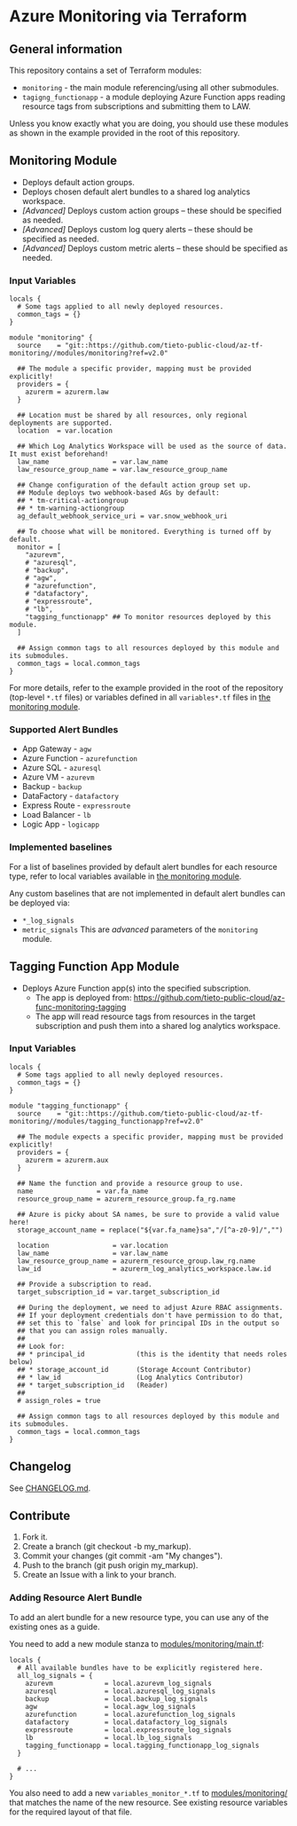 # Azure Monitoring via Terraform

## General information
This repository contains a set of Terraform modules:  
* `monitoring` - the main module referencing/using all other submodules.
* `tagigng_functionapp` - a module deploying Azure Function apps reading resource tags from subscriptions and submitting them to LAW.

Unless you know exactly what you are doing, you should use these modules as shown in the example provided in the root
of this repository.

## Monitoring Module
- Deploys default action groups.
- Deploys chosen default alert bundles to a shared log analytics workspace.
- *[Advanced]* Deploys custom action groups – these should be specified as needed.
- *[Advanced]* Deploys custom log query alerts – these should be specified as needed.
- *[Advanced]* Deploys custom metric alerts – these should be specified as needed.

### Input Variables
```hcl
locals {
  # Some tags applied to all newly deployed resources.
  common_tags = {}
}

module "monitoring" {
  source    = "git::https://github.com/tieto-public-cloud/az-tf-monitoring//modules/monitoring?ref=v2.0"

  ## The module a specific provider, mapping must be provided explicitly!
  providers = {
    azurerm = azurerm.law
  }

  ## Location must be shared by all resources, only regional deployments are supported.
  location  = var.location

  ## Which Log Analytics Workspace will be used as the source of data. It must exist beforehand!
  law_name                = var.law_name
  law_resource_group_name = var.law_resource_group_name

  ## Change configuration of the default action group set up.
  ## Module deploys two webhook-based AGs by default:
  ## * tm-critical-actiongroup
  ## * tm-warning-actiongroup
  ag_default_webhook_service_uri = var.snow_webhook_uri

  ## To choose what will be monitored. Everything is turned off by default.
  monitor = [
    "azurevm",
    # "azuresql",
    # "backup",
    # "agw",
    # "azurefunction",
    # "datafactory",
    # "expressroute",
    # "lb",
    "tagging_functionapp" ## To monitor resources deployed by this module.
  ]

  ## Assign common tags to all resources deployed by this module and its submodules.
  common_tags = local.common_tags
}
```

For more details, refer to the example provided in the root of the repository (top-level `*.tf` files) or variables defined in
all `variables*.tf` files in [the monitoring module](modules/monitoring/).

### Supported Alert Bundles
- App Gateway - `agw`
- Azure Function - `azurefunction`
- Azure SQL - `azuresql`
- Azure VM - `azurevm`
- Backup - `backup`
- DataFactory - `datafactory`
- Express Route - `expressroute`
- Load Balancer - `lb`
- Logic App - `logicapp`

### Implemented baselines
For a list of baselines provided by default alert bundles for each resource type, refer to
local variables available in [the monitoring module](modules/monitoring/).

Any custom baselines that are not implemented in default alert bundles can be deployed via:
- `*_log_signals`
- `metric_signals`
This are *advanced* parameters of the `monitoring` module.

## Tagging Function App Module
- Deploys Azure Function app(s) into the specified subscription.
  - The app is deployed from: https://github.com/tieto-public-cloud/az-func-monitoring-tagging
  - The app will read resource tags from resources in the target subscription and push them into a shared log analytics workspace.

### Input Variables
```hcl
locals {
  # Some tags applied to all newly deployed resources.
  common_tags = {}
}

module "tagging_functionapp" {
  source    = "git::https://github.com/tieto-public-cloud/az-tf-monitoring//modules/tagging_functionapp?ref=v2.0"

  ## The module expects a specific provider, mapping must be provided explicitly!
  providers = {
    azurerm = azurerm.aux
  }

  ## Name the function and provide a resource group to use.
  name                = var.fa_name
  resource_group_name = azurerm_resource_group.fa_rg.name

  ## Azure is picky about SA names, be sure to provide a valid value here!
  storage_account_name = replace("${var.fa_name}sa","/[^a-z0-9]/","")

  location                = var.location
  law_name                = var.law_name
  law_resource_group_name = azurerm_resource_group.law_rg.name
  law_id                  = azurerm_log_analytics_workspace.law.id

  ## Provide a subscription to read.
  target_subscription_id = var.target_subscription_id

  ## During the deployment, we need to adjust Azure RBAC assignments.
  ## If your deployment credentials don't have permission to do that,
  ## set this to `false` and look for principal IDs in the output so
  ## that you can assign roles manually.
  ##
  ## Look for:
  ## * principal_id             (this is the identity that needs roles below)
  ## * storage_account_id       (Storage Account Contributor)
  ## * law_id                   (Log Analytics Contributor)
  ## * target_subscription_id   (Reader)
  ##
  # assign_roles = true

  ## Assign common tags to all resources deployed by this module and its submodules.
  common_tags = local.common_tags
}
```

## Changelog
See [CHANGELOG.md](CHANGELOG.md).

## Contribute
1. Fork it.
2. Create a branch (git checkout -b my_markup).
3. Commit your changes (git commit -am "My changes").
4. Push to the branch (git push origin my_markup).
5. Create an Issue with a link to your branch.

### Adding Resource Alert Bundle
To add an alert bundle for a new resource type, you can use any of the existing ones as a guide.

You need to add a new module stanza to [modules/monitoring/main.tf](modules/monitoring/main.tf):
```hcl
locals {
  # All available bundles have to be explicitly registered here.
  all_log_signals = {
    azurevm             = local.azurevm_log_signals
    azuresql            = local.azuresql_log_signals
    backup              = local.backup_log_signals
    agw                 = local.agw_log_signals
    azurefunction       = local.azurefunction_log_signals
    datafactory         = local.datafactory_log_signals
    expressroute        = local.expressroute_log_signals
    lb                  = local.lb_log_signals
    tagging_functionapp = local.tagging_functionapp_log_signals
  }

  # ...
}
```

You also need to add a new `variables_monitor_*.tf` to [modules/monitoring/](modules/monitoring/) that
matches the name of the new resource. See existing resource variables for the required layout of that file.
